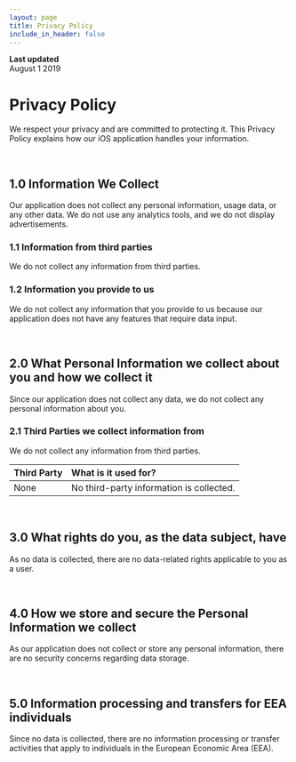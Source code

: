 ```yaml
---
layout: page
title: Privacy Policy
include_in_header: false
---
```


**Last updated**  
August 1 2019

# Privacy Policy
We respect your privacy and are committed to protecting it. This Privacy Policy explains how our iOS application handles your information.

<br>

## 1.0 Information We Collect
Our application does not collect any personal information, usage data, or any other data. We do not use any analytics tools, and we do not display advertisements.

### 1.1 Information from third parties
We do not collect any information from third parties.

### 1.2 Information you provide to us 
We do not collect any information that you provide to us because our application does not have any features that require data input.

<br>

## 2.0 What Personal Information we collect about you and how we collect it
Since our application does not collect any data, we do not collect any personal information about you.

### 2.1 Third Parties we collect information from
We do not collect any information from third parties.

| Third Party | What is it used for? |
| :--- | :--- |
| None |  No third-party information is collected. |

<br>

## 3.0 What rights do you, as the data subject, have
As no data is collected, there are no data-related rights applicable to you as a user.

<br>

## 4.0 How we store and secure the Personal Information we collect
As our application does not collect or store any personal information, there are no security concerns regarding data storage.

<br>

## 5.0 Information processing and transfers for EEA individuals
Since no data is collected, there are no information processing or transfer activities that apply to individuals in the European Economic Area (EEA).